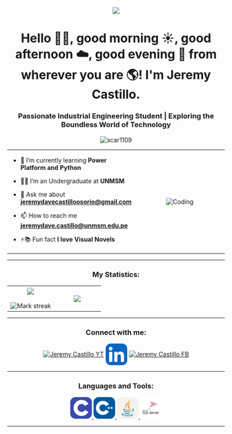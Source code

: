 <p align="center"><picture align="center"><img align="center" src = "https://github.com/user-attachments/assets/ac9634d5-28d9-4cac-93c9-c76bd0f2dd36" width = 100px></picture></p>
<h1 align="center"> Hello 🙋‍♂️, good morning ☀️, good afternoon ☁️, good evening 🌙 from wherever you are 🌎! I'm Jeremy Castillo. </h1>
<h3 align="center"> Passionate Industrial Engineering Student | Exploring the Boundless World of Technology</h3>
<p align="center"> <img src="https://komarev.com/ghpvc/?username=JCPowerAnalytics" alt="scar1109" /> </p>

<table align="center">
<tr border="none">
<td width="50%" align="left">
  
- 🌱 I’m currently learning **Power Platform and Python**

- 🧑‍🎓 I’m an Undergraduate at **UNMSM**

- 💬 Ask me about **jeremydavecastilloosorio@gmail.com**

- 📫 How to reach me **jeremydave.castillo@unmsm.edu.pe**
  
- ⚡📚 Fun fact **I love Visual Novels**

</td>
<td width="50%" align="center">

  <img align="center" alt="Coding" width="450" src="https://github.com/user-attachments/assets/a44a83b5-9da6-473d-ba90-a8f3fcae3fdd">

  
  </td>
</tr>
</table>

---

<h3 align="center">My Statistics:</h3>
<p align="center">
<table align="center">
<tr border="none">
<td width="50%" align="center">
  
  <img  align="center"  src="https://github-readme-stats.vercel.app/api?username=JCPowerAnalytics&theme=dark&show_icons=true&count_private=true" />
  <br></br>
  <img  title="🔥 Get streak stats for your profile at git.io/streak-stats" alt="Mark streak" src="https://github-readme-streak-stats.herokuapp.com/?user=JCPowerAnalytics&theme=dark&hide_border=false" /> 
</td>
<td width="50%" align="center">

  <img  align="center"  src="https://github-readme-stats.anuraghazra1.vercel.app/api/top-langs/?username=JCPowerAnalytics&theme=dark&hide_border=false&no-bg=true&no-frame=true&langs_count=10"/>
  
  </td>
</tr>
</table>

---

<h3 align="center">Connect with me:</h3>
<p align="center">
<a href="https://youtube.com/@jeremydavecastilloosorio?si=eSuG__0p9g1fQYRW" target="blank"><img align="center" src="https://static-00.iconduck.com/assets.00/youtube-icon-2048x2048-gedp2icy.png" alt="Jeremy Castillo YT" height="50" width="50" /></a>
<a href="https://www.linkedin.com/in/jeremy-castillo-osorio/" target="blank"><img align="center" src="https://github.com/tandpfun/skill-icons/blob/main/icons/LinkedIn.svg" alt="Jeremy Castillo In" height="50" width="50" /></a>
<a href="https://www.facebook.com/jeremy.castilloosorio" target="blank"><img align="center" src="https://raw.githubusercontent.com/rahuldkjain/github-profile-readme-generator/master/src/images/icons/Social/facebook.svg" alt="Jeremy Castillo FB" height="50" width="50" /></a>
</p>

---

<h3 align="center">Languages and Tools:</h3>
<p align="center"> <a href="https://www.cprogramming.com/" target="_blank" rel="noreferrer"> <img src="https://github.com/tandpfun/skill-icons/blob/main/icons/C.svg" alt="c" width="50" height="50"/> </a> <a href="https://www.w3schools.com/cpp/" target="_blank" rel="noreferrer"> <img src="https://github.com/tandpfun/skill-icons/blob/main/icons/CPP.svg" alt="cplusplus" width="50" height="50"/> </a> <a href="https://www.java.com" target="_blank" rel="noreferrer"> <img src="https://github.com/tandpfun/skill-icons/blob/main/icons/Java-Light.svg" alt="java" width="50" height="50"/> </a> <a href="https://www.microsoft.com/en-us/sql-server" target="_blank" rel="noreferrer"> <img src="https://github.com/Scar1109/skill-icons/blob/Scar1109/icons/microsoftSQL.svg" alt="mssql" width="50" height="50"/> </a> </p>

---
<!--
<h3 align="center">Support:</h3>
<p align="center"><a href="https://www.buymeacoffee.com/scar2001"> <img align="center" src="https://cdn.buymeacoffee.com/buttons/v2/default-yellow.png" height="50" width="210" alt="scar2001" /></a></p>
-->
